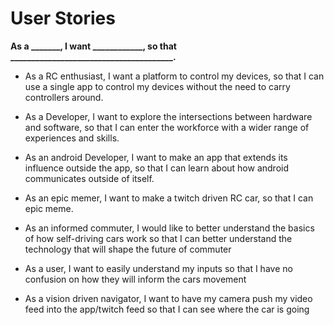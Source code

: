 # User Stories

**As a _______, I want ____________, so that _______________________________________.**

* As a RC enthusiast, I want a platform to control my devices, so that I can use a single app to control my devices without the need to carry controllers around.  

* As a Developer, I want to explore the intersections between hardware and software, so that I can enter the workforce with a wider range of experiences and skills. 

* As an android Developer, I want to make an app that extends its influence outside the app, so that I can learn about how android communicates outside of itself. 

* As an epic memer, I want to make a twitch driven RC car, so that I can epic meme.

* As an informed commuter, I would like to better understand the basics of how self-driving cars work so that I can better understand the technology that will shape the future of commuter

* As a user, I want to easily understand my inputs so that I have no confusion on how they will inform the cars movement

* As a vision driven navigator, I want to have my camera push my video feed into the app/twitch feed so that I can see where the car is going
